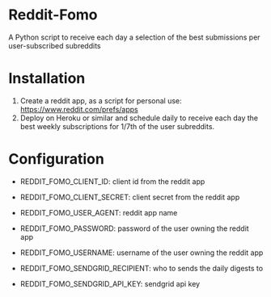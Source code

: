 # Reddit-Fomo

A Python script to receive each day a selection of the best submissions per user-subscribed subreddits


# Installation

1. Create a reddit app, as a script for personal use: https://www.reddit.com/prefs/apps
2. Deploy on Heroku or similar and schedule daily to receive each day the best weekly subscriptions for 1/7th of the user subreddits.


# Configuration

* REDDIT_FOMO_CLIENT_ID: client id from the reddit app
* REDDIT_FOMO_CLIENT_SECRET: client secret from the reddit app
* REDDIT_FOMO_USER_AGENT: reddit app name
* REDDIT_FOMO_PASSWORD: password of the user owning the reddit app
* REDDIT_FOMO_USERNAME: username of the user owning the reddit app


* REDDIT_FOMO_SENDGRID_RECIPIENT: who to sends the daily digests to
* REDDIT_FOMO_SENDGRID_API_KEY: sendgrid api key




